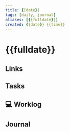 ```yaml
---
title: {{date}}
tags: [daily, journal]
aliases: [{{fulldate}}]
created: {{date}} {{time}}
---
```


# {{fulldate}}

## Links

## Tasks

## 💻 Worklog

## Journal
